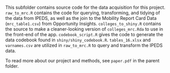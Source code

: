 This subfolder contains source code for the data acquisition for this project. `raw_to_mrc.R` contains the code for querying, transforming, and tidying of the data from IPEDS, as well as the join to the Mobility Report Card Data (`mrc_table1.csv`) from Opportunity Insights. `colleges_to_shiny.R` contains the source to make a cleaner-looking version of `colleges_mrc.Rda` to use in the front-end of the app. `codebook_script.R` gives the code to generate the data codebook found in `shiny/shiny_codebook.R`. `tables_16.xlsx` and `varnames.csv` are utilized in `raw_to_mrc.R` to query and transform the IPEDS data.

To read more about our project and methods, see `paper.pdf` in the parent folder.
